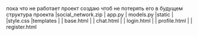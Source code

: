 пока что не работает проект создаю чтоб не потерять его в будущем 
структура проекта
|social_network.zip
| app.py
| models.py
|static
| |style.css
|templates
| | base.html
| | chat.html
| | login.html
| | profile.html
| | register.html

